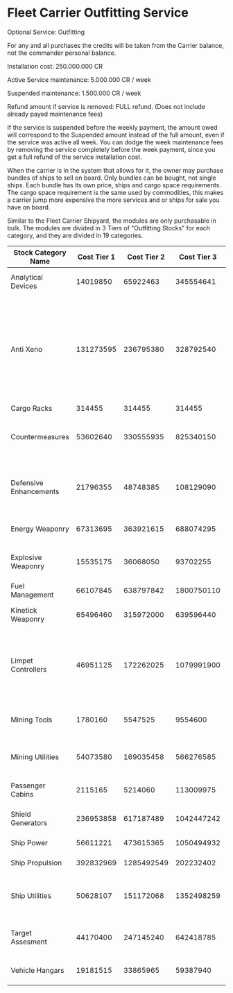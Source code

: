 # Fleet Carrier Outfitting Service
Optional Service: Outfitting

For any and all purchases the credits will be taken from the Carrier balance, not the commander personal balance.

 	 	 	 		 			 		 		 		 	 

Installation cost: 250.000.000 CR

Active Service maintenance: 5.000.000 CR / week

Suspended maintenance: 1.500.000 CR / week

Refund amount if service is removed: FULL refund. (Does not include already payed maintenance fees)

If the service is suspended before the weekly payment, the amount owed will correspond to the Suspended amount instead of the full amount, even if the service was active all week. You can dodge the week maintenance fees by removing the service completely before the week payment, since you get a full refund of the service installation cost.

When the carrier is in the system that allows for it, the owner may purchase bundles of ships to sell on board. Only bundles can be bought, not single ships. Each bundle has its own price, ships and cargo space requirements. The cargo space requirement is the same used by commodities, this makes a carrier jump more expensive the more services and or ships for sale you have on board.

Similar to the Fleet Carrier Shipyard, the modules are only purchasable in bulk. The modules are divided in 3 Tiers of "Outfitting Stocks" for each category, and they are divided in 19 categories.

| **Stock Category Name** | **Cost Tier 1** | **Cost Tier 2** | **Cost Tier 3** | **Cap T1** | **Cap T2** | **Cap T3** | **Stock Modules list** |
| --- | --- | --- | --- | --- | --- | --- | --- |
| Analytical Devices | 14019850 | 65922463 | 345554641 | 970 | 929 | 844 | Pulse Wave Analyzer, DSS, Sensors |
| Anti Xeno | 131273595 | 236795380 | 328792540 | 290 | 440 | 570 | Shutdown Field neutralizer, AX missile, enhanced AX missile, AX multi-cannon, enchanced AX multi-cannon, caustic sink, xeno scnner, pulse wave xeno scanner |
| Cargo Racks | 314455 | 314455 | 314455 | 140 | 215 | 110 | Cargo rack |
| Countermeasures | 53602640 | 330555935 | 825340150 | 1840 | 1940 | 2140 | Chaff, Electronic Countermeasure, Heatsink, Point Defence turret, Shield cell bank |
| Defensive Enhancements | 21796355 | 48748385 | 108129090 | 2045 | 1805 | 1840 | Shield booster, hull reinforcement, life support, module reinforcement |
| Energy Weaponry | 67313695 | 363921615 | 688074295 | 525 | 1000 | 1200 | Beam, Plasma acc., pulse, burst laser |
| Explosive Weaponry | 15535175 | 36068050 | 93702255 | 200 | 295 | 510 | torpedo, missile, seeker missile, mine, shock mine launcher |
| Fuel Management | 66107845 | 638797842 | 1800750110 | 460 | 353 | 148 | fuel scoop, fuel tank |
| Kinetick Weaponry | 65496460 | 315972000 | 639596440 | 480 | 860 | 1015 | cannon, multi-cannon, railgun, fragment cannon |
| Limpet Controllers | 46951125 | 172262025 | 1079991900 | 1630 | 3265 | 4510 | collector, decontamination, fuel transfer, prospector, recon, repair, hatch breaker, research limpet controller |
| Mining Tools | 1780160 | 5547525 | 9554600 | 115 | 125 | 155 | abrasion blaster, sub surface missile, minin laser. |
| Mining Utilities | 54073580 | 169035458 | 566276585 | 845 | 903 | 1480 | Pulse Wave Analyzer, DSS, prospector LC, refinery |
| Passenger Cabins | 2115165 | 5214060 | 113009975 | 555 | 375 | 770 | Passenger cabins [E, B, F+L] |
| Shield Generators | 236953858 | 617187489 | 1042447242 | 2689 | 1009 | 479 | Shield generator, Bi-wave (only Tier 2) |
| Ship Power | 56611221 | 473615365 | 1050494932 | 1954 | 2013 | 963 | Distributor, power plant |
| Ship Propulsion | 392832969 | 1285492549 | 202232402 | 3835 | 2594 | 1024 | Thrusters, FSD, FSD(SCO) |
| Ship Utilities | 50628107 | 151172068 | 1352498259 | 528 | 568 | 633 | heatsink, standard docking cpu, AFMU, Supercuise cpu |
| Target Assesment | 44170400 | 247145240 | 642418785 | 670 | 535 | 405 | manifest, frame shift wake, kill warrant scanner, FSD interdictor |
| Vehicle Hangars | 19181515 | 33865965 | 59387940 | 245 | 335 | 425 | Planetary vehicle, fighter hangar |
